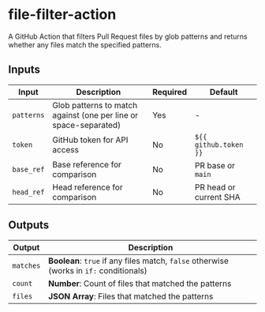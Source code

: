 # file-filter-action

A GitHub Action that filters Pull Request files by glob patterns and returns whether any files match the specified patterns.

## Inputs

| Input | Description | Required | Default |
|-------|-------------|----------|---------|
| `patterns` | Glob patterns to match against (one per line or space-separated) | Yes | - |
| `token` | GitHub token for API access | No | `${{ github.token }}` |
| `base_ref` | Base reference for comparison | No | PR base or `main` |
| `head_ref` | Head reference for comparison | No | PR head or current SHA |

## Outputs

| Output | Description |
|--------|-------------|
| `matches` | **Boolean**: `true` if any files match, `false` otherwise (works in `if:` conditionals) |
| `count` | **Number**: Count of files that matched the patterns |
| `files` | **JSON Array**: Files that matched the patterns |
